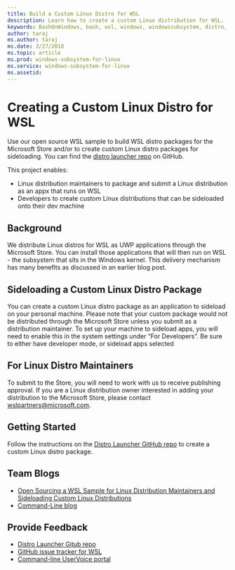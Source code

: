 ```yaml
---
title: Build a Custom Linux Distro for WSL
description: Learn how to create a custom Linux distribution for WSL.
keywords: BashOnWindows, bash, wsl, windows, windowssubsystem, distro, custom
author: taraj
ms.author: taraj
ms.date: 3/27/2018
ms.topic: article
ms.prod: windows-subsystem-for-linux
ms.service: windows-subsystem-for-linux
ms.assetid: 
---
```


# Creating a Custom Linux Distro for WSL

Use our open source WSL sample to build WSL distro packages for the Microsoft Store and/or to create custom Linux distro packages for sideloading. You can find the [distro launcher repo](https://github.com/Microsoft/WSL-DistroLauncher) on GitHub.

This project enables:
* Linux distribution maintainers to package and submit a Linux distribution as an appx that runs on WSL
* Developers to create custom Linux distributions that can be sideloaded onto their dev machine

## Background
We distribute Linux distros for WSL as UWP applications through the Microsoft Store. You can install those applications that will then run on WSL - the subsystem that sits in the Windows kernel. This delivery mechanism has many benefits as discussed in an earlier blog post.

## Sideloading a Custom Linux Distro Package
You can create a custom Linux distro package as an application to sideload on your personal machine. Please note that your custom package would not be distributed through the Microsoft Store unless you submit as a distribution maintainer.
To set up your machine to sideload apps, you will need to enable this in the system settings under “For Developers”.  Be sure to either have developer mode, or sideload apps selected

## For Linux Distro Maintainers
To submit to the Store, you will need to work with us to receive publishing approval. If you are a Linux distribution owner interested in adding your distribution to the Microsoft Store, please contact wslpartners@microsoft.com.

## Getting Started
Follow the instructions on the [Distro Launcher GitHub repo](https://github.com/Microsoft/WSL-DistroLauncher) to create a custom Linux distro package.

 
## Team Blogs
*  [Open Sourcing a WSL Sample for Linux Distribution Maintainers and Sideloading Custom Linux Distributions](https://blogs.msdn.microsoft.com/commandline/2018/03/26/wsl-distro-launcher/)
* [Command-Line blog](https://blogs.msdn.microsoft.com/commandline/)

## Provide Feedback
* [Distro Launcher Gitub repo](https://github.com/Microsoft/WSL-DistroLauncher)
* [GitHub issue tracker for WSL](https://github.com/Microsoft/BashOnWindows/issues)
* [Command-line UserVoice portal](https://wpdev.uservoice.com/forums/266908-command-prompt-console-bash-on-ubuntu-on-windo/category/161892-bash)